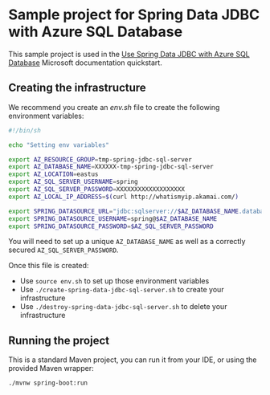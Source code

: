 # Sample project for Spring Data JDBC with Azure SQL Database

This sample project is used in the [Use Spring Data JDBC with Azure SQL Database](https://docs.microsoft.com/azure/developer/java/spring-framework/configure-spring-data-jdbc-with-azure-sql-server/?WT.mc_id=github-microsoftsamples-judubois) Microsoft documentation quickstart.

## Creating the infrastructure

We recommend you create an *env.sh* file to create the following environment variables:

```bash
#!/bin/sh

echo "Setting env variables"

export AZ_RESOURCE_GROUP=tmp-spring-jdbc-sql-server
export AZ_DATABASE_NAME=XXXXXX-tmp-spring-jdbc-sql-server
export AZ_LOCATION=eastus
export AZ_SQL_SERVER_USERNAME=spring
export AZ_SQL_SERVER_PASSWORD=XXXXXXXXXXXXXXXXXXX
export AZ_LOCAL_IP_ADDRESS=$(curl http://whatismyip.akamai.com/)

export SPRING_DATASOURCE_URL="jdbc:sqlserver://$AZ_DATABASE_NAME.database.windows.net:1433;database=demo;encrypt=true;trustServerCertificate=false;hostNameInCertificate=*.database.windows.net;loginTimeout=30;"
export SPRING_DATASOURCE_USERNAME=spring@$AZ_DATABASE_NAME
export SPRING_DATASOURCE_PASSWORD=$AZ_SQL_SERVER_PASSWORD
```

You will need to set up a unique `AZ_DATABASE_NAME` as well as a correctly secured `AZ_SQL_SERVER_PASSWORD`.

Once this file is created:

- Use `source env.sh` to set up those environment variables
- Use `./create-spring-data-jdbc-sql-server.sh` to create your infrastructure
- Use `./destroy-spring-data-jdbc-sql-server.sh` to delete your infrastructure

## Running the project

This is a standard Maven project, you can run it from your IDE, or using the provided Maven wrapper:

```bash
./mvnw spring-boot:run
```
